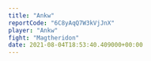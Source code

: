```yaml
---
title: "Ankw"
reportCode: "6C8yAqQ7W3kVjJnX"
player: "Ankw"
fight: "Magtheridon"
date: 2021-08-04T18:53:40.409000+00:00
---
```

